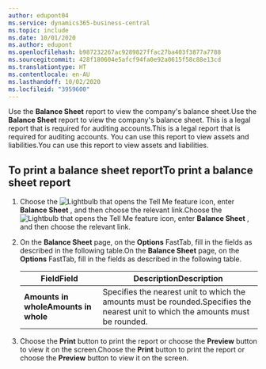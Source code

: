```yaml
---
author: edupont04
ms.service: dynamics365-business-central
ms.topic: include
ms.date: 10/01/2020
ms.author: edupont
ms.openlocfilehash: b987232267ac9289827ffac27ba403f3877a7788
ms.sourcegitcommit: 428f180604e5afcf94fa0e92a0615f58c88e13cd
ms.translationtype: HT
ms.contentlocale: en-AU
ms.lasthandoff: 10/02/2020
ms.locfileid: "3959600"
---
```

<span data-ttu-id="ea583-101">Use the **Balance Sheet** report to view the company's balance sheet.</span><span class="sxs-lookup"><span data-stu-id="ea583-101">Use the **Balance Sheet** report to view the company's balance sheet.</span></span> <span data-ttu-id="ea583-102">This is a legal report that is required for auditing accounts.</span><span class="sxs-lookup"><span data-stu-id="ea583-102">This is a legal report that is required for auditing accounts.</span></span> <span data-ttu-id="ea583-103">You can use this report to view assets and liabilities.</span><span class="sxs-lookup"><span data-stu-id="ea583-103">You can use this report to view assets and liabilities.</span></span>  
  
## <a name="to-print-a-balance-sheet-report"></a><span data-ttu-id="ea583-104">To print a balance sheet report</span><span class="sxs-lookup"><span data-stu-id="ea583-104">To print a balance sheet report</span></span>    
1. <span data-ttu-id="ea583-105">Choose the ![Lightbulb that opens the Tell Me feature](../../../media/ui-search/search_small.png "Tell me what you want to do") icon, enter **Balance Sheet** , and then choose the relevant link.</span><span class="sxs-lookup"><span data-stu-id="ea583-105">Choose the ![Lightbulb that opens the Tell Me feature](../../../media/ui-search/search_small.png "Tell me what you want to do") icon, enter **Balance Sheet** , and then choose the relevant link.</span></span>  
2. <span data-ttu-id="ea583-106">On the **Balance Sheet** page, on the **Options** FastTab, fill in the fields as described in the following table.</span><span class="sxs-lookup"><span data-stu-id="ea583-106">On the **Balance Sheet** page, on the **Options** FastTab, fill in the fields as described in the following table.</span></span>  
  
    |<span data-ttu-id="ea583-107">Field</span><span class="sxs-lookup"><span data-stu-id="ea583-107">Field</span></span>|<span data-ttu-id="ea583-108">Description</span><span class="sxs-lookup"><span data-stu-id="ea583-108">Description</span></span>|  
    |---------------------------------|---------------------------------------|  
    |<span data-ttu-id="ea583-109">**Amounts in whole**</span><span class="sxs-lookup"><span data-stu-id="ea583-109">**Amounts in whole**</span></span>|<span data-ttu-id="ea583-110">Specifies the nearest unit to which the amounts must be rounded.</span><span class="sxs-lookup"><span data-stu-id="ea583-110">Specifies the nearest unit to which the amounts must be rounded.</span></span>|  
  
3. <span data-ttu-id="ea583-111">Choose the **Print** button to print the report or choose the **Preview** button to view it on the screen.</span><span class="sxs-lookup"><span data-stu-id="ea583-111">Choose the **Print** button to print the report or choose the **Preview** button to view it on the screen.</span></span>  
